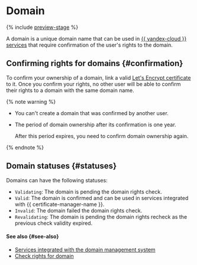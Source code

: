 # Domain

{% include [preview-stage](../../../_includes/certificate-manager/preview-stage.md) %}

A domain is a unique domain name that can be used in [{{ yandex-cloud }} services](services.md) that require confirmation of the user's rights to the domain.

## Confirming rights for domains {#confirmation}

To confirm your ownership of a domain, link a valid [Let's Encrypt certificate](../managed-certificate.md) to it. Once you confirm your rights, no other user will be able to confirm their rights to a domain with the same domain name.

{% note warning %}

* You can't create a domain that was confirmed by another user.
* The period of domain ownership after its confirmation is one year.

   After this period expires, you need to confirm domain ownership again.

{% endnote %}

## Domain statuses {#statuses}

Domains can have the following statuses:
* `Validating`: The domain is pending the domain rights check.
* `Valid`: The domain is confirmed and can be used in services integrated with {{ certificate-manager-name }}.
* `Invalid`: The domain failed the domain rights check.
* `Revalidating`: The domain is pending the domain rights recheck as the previous check validity expired.

#### See also {#see-also}

- [Services integrated with the domain management system](services.md)
- [Check rights for domain](../challenges.md)
